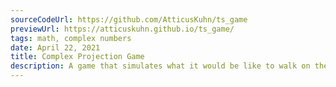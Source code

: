 ```yaml
---
sourceCodeUrl: https://github.com/AtticusKuhn/ts_game
previewUrl: https://atticuskuhn.github.io/ts_game/
tags: math, complex numbers
date: April 22, 2021
title: Complex Projection Game
description: A game that simulates what it would be like to walk on the surface of a complex mapping
---
```

